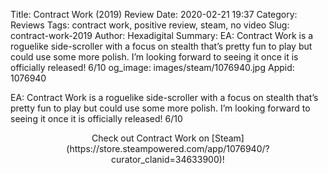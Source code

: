 Title: Contract Work (2019) Review
Date: 2020-02-21 19:37
Category: Reviews
Tags: contract work, positive review, steam, no video
Slug: contract-work-2019
Author: Hexadigital
Summary: EA: Contract Work is a roguelike side-scroller with a focus on stealth that’s pretty fun to play but could use some more polish. I’m looking forward to seeing it once it is officially released! 6/10
og_image: images/steam/1076940.jpg
Appid: 1076940

EA: Contract Work is a roguelike side-scroller with a focus on stealth that’s pretty fun to play but could use some more polish. I’m looking forward to seeing it once it is officially released! 6/10

<center>Check out Contract Work on [Steam](https://store.steampowered.com/app/1076940/?curator_clanid=34633900)!</center>